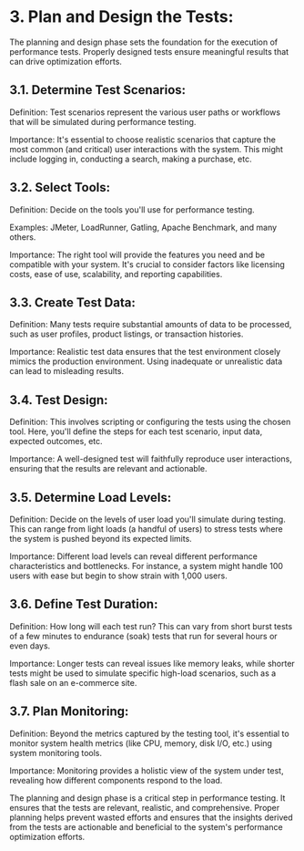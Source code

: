 # 3. Plan and Design the Tests:

   The planning and design phase sets the foundation for the execution of performance tests. Properly designed tests ensure meaningful results that can drive optimization efforts.

## 3.1. Determine Test Scenarios:

Definition: Test scenarios represent the various user paths or workflows that will be simulated during performance testing.

Importance: It's essential to choose realistic scenarios that capture the most common (and critical) user interactions with the system. This might include logging in, conducting a search, making a purchase, etc.

## 3.2. Select Tools:

Definition: Decide on the tools you'll use for performance testing.

Examples: JMeter, LoadRunner, Gatling, Apache Benchmark, and many others.

Importance: The right tool will provide the features you need and be compatible with your system. It's crucial to consider factors like licensing costs, ease of use, scalability, and reporting capabilities.

## 3.3. Create Test Data:

Definition: Many tests require substantial amounts of data to be processed, such as user profiles, product listings, or transaction histories.

Importance: Realistic test data ensures that the test environment closely mimics the production environment. Using inadequate or unrealistic data can lead to misleading results.

## 3.4. Test Design:

Definition: This involves scripting or configuring the tests using the chosen tool. Here, you'll define the steps for each test scenario, input data, expected outcomes, etc.

Importance: A well-designed test will faithfully reproduce user interactions, ensuring that the results are relevant and actionable.

## 3.5. Determine Load Levels:

Definition: Decide on the levels of user load you'll simulate during testing. This can range from light loads (a handful of users) to stress tests where the system is pushed beyond its expected limits.

Importance: Different load levels can reveal different performance characteristics and bottlenecks. For instance, a system might handle 100 users with ease but begin to show strain with 1,000 users.

## 3.6. Define Test Duration:

Definition: How long will each test run? This can vary from short burst tests of a few minutes to endurance (soak) tests that run for several hours or even days.

Importance: Longer tests can reveal issues like memory leaks, while shorter tests might be used to simulate specific high-load scenarios, such as a flash sale on an e-commerce site.

## 3.7. Plan Monitoring:

Definition: Beyond the metrics captured by the testing tool, it's essential to monitor system health metrics (like CPU, memory, disk I/O, etc.) using system monitoring tools.

Importance: Monitoring provides a holistic view of the system under test, revealing how different components respond to the load.

The planning and design phase is a critical step in performance testing. It ensures that the tests are relevant, realistic, and comprehensive. Proper planning helps prevent wasted efforts and ensures that the insights derived from the tests are actionable and beneficial to the system's performance optimization efforts.